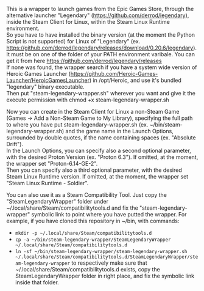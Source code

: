 This is a wrapper to launch games from the Epic Games Store, through the alternative launcher "Legendary" (https://github.com/derrod/legendary), inside the Steam Client for Linux, within the Steam Linux Runtime environment.  
So you have to have installed the binary version (at the moment the Python Script is not supported) for Linux of "Legendary" (ex. https://github.com/derrod/legendary/releases/download/0.20.6/legendary). It must be on one of the folder of your PATH environment varibale.
You can get it from here https://github.com/derrod/legendary/releases  
If none was found, the wrapper search if you have a system wide version of Heroic Games Launcher (https://github.com/Heroic-Games-Launcher/HeroicGamesLauncher) in /opt/Heroic, and use it's bundled "legendary" binary executable.  
Then put "steam-legendary-wrapper.sh" wherever you want and give it the execute permission with chmod +x steam-legendary-wrapper.sh

Now you can create in the Steam Client for Linux a non-Steam Game (Games -> Add a Non-Steam Game to My Library), specifying the full path to where you have put steam-legendary-wrapper.sh (ex. ~/bin/steam-legendary-wrapper.sh) and the game name in the Launch Options, surrounded by double quotes, if the name containing spaces (ex. "Absolute Drift").  
In the Launch Options, you can specify also a second optional parameter, with the desired Proton Version (ex. "Proton 6.3"). If omitted, at the moment, the wrapper set "Proton-6.14-GE-2".  
Then you can specify also a third optional parameter, with the desired Steam Linux Runtime version. If omitted, at the moment, the wrapper set "Steam Linux Runtime - Soldier". 

You can also use it as a Steam Compatibility Tool. Just copy the "SteamLegendaryWrapper" folder under ~/.local/share/Steam/compatibilitytools.d and fix the "steam-legendary-wrapper" symbolic link to point where you have putted the wrapper. For example, if you have cloned this repository in ~/bin, with commands:
- `mkdir -p ~/.local/share/Steam/compatibilitytools.d`
- `cp -a ~/bin/steam-legendary-wrapper/SteamLegendaryWrapper ~/.local/share/Steam/compatibilitytools.d`
- `ln -sf ~/bin/steam-legendary-wrapper/steam-legendary-wrapper.sh ~/.local/share/Steam/compatibilitytools.d/SteamLegendaryWrapper/steam-legendary-wrapper`
to respectively make sure that ~/.local/share/Steam/compatibilitytools.d exists, copy the SteamLegendaryWrapper folder in right place, and fix the symbolic link inside that folder.
